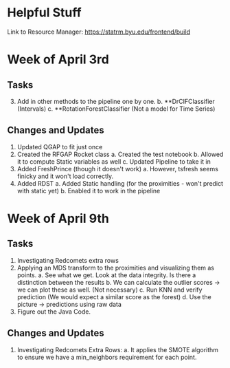 # Helpful Stuff

Link to Resource Manager:
https://statrm.byu.edu/frontend/build

# Week of April 3rd
## Tasks 
3. Add in other methods to the pipeline one by one. 
    b. **DrCIFClassifier (Intervals)
    c. **RotationForestClassifier (Not a model for Time Series)

## Changes and Updates
1. Updated QGAP to fit just once
2. Created the RFGAP Rocket class
    a. Created the test notebook
    b. Allowed it to compute Static variables as well
    c. Updated Pipeline to take it in
3. Added FreshPrince (though it doesn't work)
    a. However, tsfresh seems finicky and it won't load correctly. 
4. Added RDST
    a. Added Static handling (for the proximities - won't predict with static yet)
    b. Enabled it to work in the pipeline
    
# Week of April 9th
## Tasks
1. Investigating Redcomets extra rows
2. Applying an MDS transform to the proximities and visualizing them as points. 
    a. See what we get. Look at the data integrity. Is there a distinction between the results
    b. We can calculate the outlier scores -> we can plot these as well. (Not necessary)
    c. Run KNN and verify prediction (We would expect a similar score as the forest)
    d. Use the picture -> predictions using raw data
3. Figure out the Java Code. 

## Changes and Updates
1. Investigating Redcomets Extra Rows:
    a. It applies the SMOTE algorithm to ensure we have a min_neighbors requirement for each point.
    



